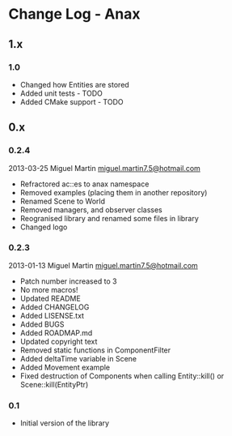 # Change Log - Anax

## 1.x

### 1.0

- Changed how Entities are stored
- Added unit tests - TODO
- Added CMake support - TODO


## 0.x

### 0.2.4

2013-03-25 Miguel Martin <miguel.martin7.5@hotmail.com>

- Refractored ac::es to anax namespace
- Removed examples (placing them in another repository)
- Renamed Scene to World
- Removed managers, and observer classes
- Reogranised library and renamed some files in library
- Changed logo

### 0.2.3

2013-01-13 Miguel Martin <miguel.martin7.5@hotmail.com>

- Patch number increased to 3
- No more macros!
- Updated README
- Added CHANGELOG
- Added LISENSE.txt
- Added BUGS
- Added ROADMAP.md
- Updated copyright text
- Removed static functions in ComponentFilter
- Added deltaTime variable in Scene
- Added Movement example
- Fixed destruction of Components when calling Entity::kill() or Scene::kill(EntityPtr)

### 0.1 

- Initial version of the library